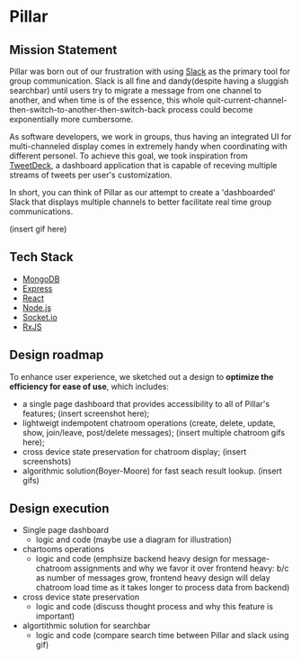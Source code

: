 # Pillar


## Mission Statement 

Pillar was born out of our frustration with using [Slack](https://slack.com/intl/en-is/) as the primary tool for group communication. Slack is all fine and dandy(despite having a sluggish searchbar) until users try to migrate a message from one channel to another, and when time is of the essence, this whole quit-current-channel-then-switch-to-another-then-switch-back process could become exponentially more cumbersome. 

As software developers, we work in groups, thus having an integrated UI for multi-channeled display comes in extremely handy when coordinating with different personel. To achieve this goal, we took inspiration from [TweetDeck](https://tweetdeck.twitter.com/), a dashboard application that is capable of receving multiple streams of tweets per user's customization. 

In short, you can think of Pillar as our attempt to create a 'dashboarded' Slack that displays multiple channels to better facilitate real time group communications. 

(insert gif here)

## Tech Stack

* [MongoDB](https://www.mongodb.com/)
* [Express](https://expressjs.com/)
* [React](https://reactjs.org/)
* [Node.js](https://nodejs.org/en/)
* [Socket.io](https://socket.io/)
* [RxJS](https://rxjs-dev.firebaseapp.com/)

## Design roadmap

To enhance user experience, we sketched out a design to **optimize the efficiency for ease of use**, which includes: 
* a single page dashboard that provides accessibility to all of Pillar's features; (insert screenshot here);
* lightweigt indempotent chatroom operations (create, delete, update, show, join/leave, post/delete messages); (insert multiple chatroom gifs here);
* cross device state preservation for chatroom display; (insert screenshots) 
* algorithmic solution(Boyer-Moore) for fast seach result lookup. (insert gifs)

## Design execution

* Single page dashboard
  * logic and code (maybe use a diagram for illustration)
* chartooms operations
  * logic and code (emphsize backend heavy design for message-chatroom assignments and why we favor it over frontend heavy: b/c as number of messages grow, frontend heavy design will delay chatroom load time as it takes longer to process data from backend)
* cross device state preservation
  * logic and code (discuss thought process and why this feature is important)
* algortithmic solution for searchbar
  * logic and code (compare search time between Pillar and slack using gif)
